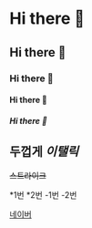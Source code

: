 # Hi there 👋
## Hi there 👋
### Hi there 👋
#### Hi there 👋
##### Hi there 👋

**두껍게**
*이탤릭*
--
~~스트라이크~~

*1번
*2번
-1번
-2번


[네이버](http://naver.com)
